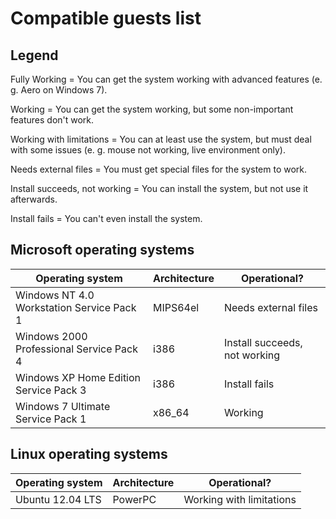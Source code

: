 # Compatible guests list

## Legend

Fully Working = You can get the system working with advanced features (e. g. Aero on Windows 7).

Working = You can get the system working, but some non-important features don't work.

Working with limitations = You can at least use the system, but must deal with some issues (e. g. mouse not working, live environment only).

Needs external files = You must get special files for the system to work.

Install succeeds, not working = You can install the system, but not use it afterwards.

Install fails = You can't even install the system.

## Microsoft operating systems

| Operating system                          | Architecture | Operational?                  |
| ----------------------------------------- | ------------ | ----------------------------- |
| Windows NT 4.0 Workstation Service Pack 1 | MIPS64el     | Needs external files          |
| Windows 2000 Professional Service Pack 4  | i386         | Install succeeds, not working |
| Windows XP Home Edition Service Pack 3    | i386         | Install fails                 |
| Windows 7 Ultimate Service Pack 1         | x86_64       | Working                       |

## Linux operating systems

| Operating system                          | Architecture | Operational?                  |
| ----------------------------------------- | ------------ | ----------------------------- |
| Ubuntu 12.04 LTS                          | PowerPC      | Working with limitations      |
